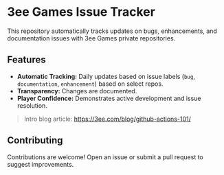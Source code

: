 # 3ee Games Issue Tracker

This repository automatically tracks updates on bugs, enhancements, and documentation issues with 3ee Games private repositories.

## Features

- **Automatic Tracking:** Daily updates based on issue labels (`bug`, `documentation`, `enhancement`) based on select repos.
- **Transparency:** Changes are documented.
- **Player Confidence:** Demonstrates active development and issue resolution.

> Intro blog article: https://3ee.com/blog/github-actions-101/

## Contributing

Contributions are welcome! Open an issue or submit a pull request to suggest improvements.
